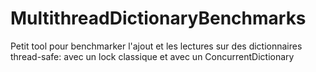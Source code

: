 # MultithreadDictionaryBenchmarks
Petit tool pour benchmarker l'ajout et les lectures sur des dictionnaires thread-safe: avec un lock classique et avec un ConcurrentDictionary
